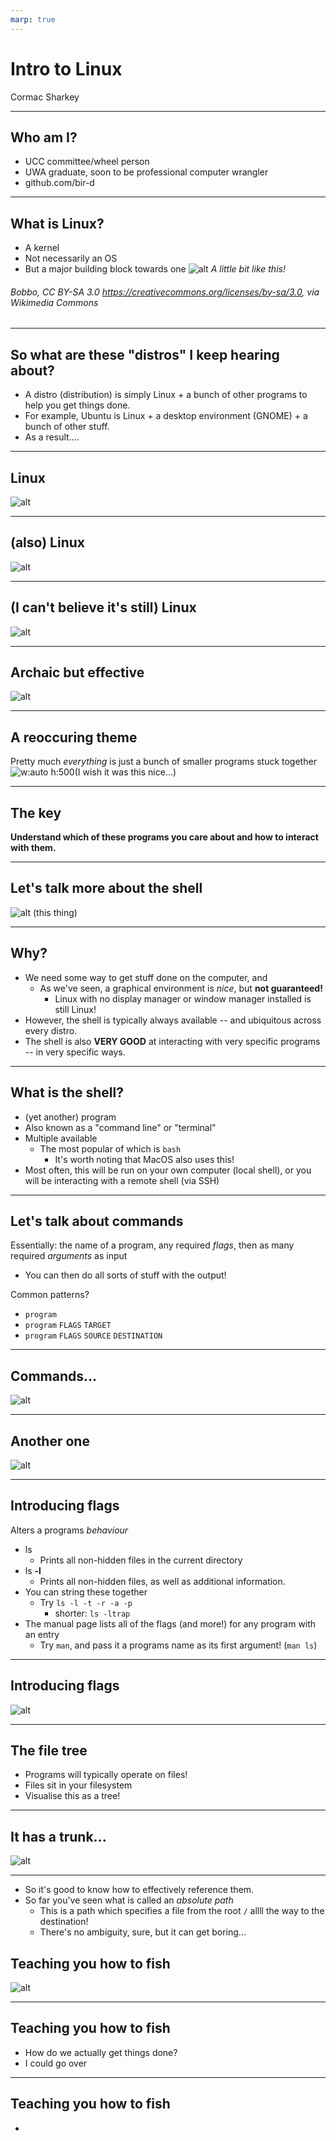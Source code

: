 ```yaml
---
marp: true
---
```


# Intro to Linux
Cormac Sharkey

---

## Who am I?
- UCC committee/wheel person
- UWA graduate, soon to be professional computer wrangler
- github.com/bir-d

---

## What is Linux?
- A kernel
- Not necessarily an OS
- But a major building block towards one
![alt](./images/Kernel_Layout.svg) *A little bit like this!*
###### Bobbo, CC BY-SA 3.0 <https://creativecommons.org/licenses/by-sa/3.0>, via Wikimedia Commons

---

## So what are these "distros" I keep hearing about?
- A distro (distribution) is simply Linux + a bunch of other programs to help you get things done.
- For example, Ubuntu is Linux + a desktop environment (GNOME) + a bunch of other stuff.
- As a result....

---

## Linux
![alt](./images/mintcinnamon.png)

---

## (also) Linux
![alt](./images/archcraft.png)

---

## (I can't believe it's still) Linux
![alt](./images/Archterm.png)

---

## Archaic but effective
![alt](./images/Ubuntu%20with%20terminal.png)

---

## A reoccuring theme
Pretty much *everything* is just a bunch of smaller programs stuck together
![w:auto h:500](./images/litter%20of%20processes.png)(I wish it was this nice...)

---
## The key
**Understand which of these programs you care about and how to interact with them.**

---

## Let's talk more about the shell
![alt](./images/shell.png) (this thing)

---

## Why?

- We need some way to get stuff done on the computer, and
    - As we've seen, a graphical environment is *nice*, but **not guaranteed!**
        - Linux with no display manager or window manager installed is still Linux!
- However, the shell is typically always available -- and ubiquitous across every distro.
- The shell is also **VERY GOOD** at interacting with very specific programs -- in very specific ways.
---

## What is the shell?
- (yet another) program
- Also known as a "command line" or "terminal"
- Multiple available
    - The most popular of which is `bash`
      - It's worth noting that MacOS also uses this!
- Most often, this will be run on your own computer (local shell), or you will be interacting with a remote shell (via SSH)

--- 

## Let's talk about commands
Essentially: the name of a program, any required *flags*, then as many required *arguments* as input
- You can then do all sorts of stuff with the output!

Common patterns?
- `program`
- `program` `FLAGS` `TARGET`
- `program` `FLAGS` `SOURCE` `DESTINATION`
---

## Commands...
![alt](./images/shellcommandannotated.png)

---

## Another one
![alt](./images/lsannotated.png)



---

## Introducing flags
Alters a programs *behaviour*
- ls
    - Prints all non-hidden files in the current directory
- ls **-l**
    - Prints all non-hidden files, as well as additional information.
- You can string these together
    - Try `ls -l -t -r -a -p`
        - shorter: `ls -ltrap`
- The manual page lists all of the flags (and more!) for any program with an entry
    - Try `man`, and pass it a programs name as its first argument! (`man ls`)

---

## Introducing flags
![alt](./images/lsflagannotated.png)

---

## The file tree
- Programs will typically operate on files!
- Files sit in your filesystem
- Visualise this as a tree!

---

## It has a trunk...
![alt](./images/trunk.jpeg)

---

- So it's good to know how to effectively reference them.
- So far you've seen what is called an *absolute path*
    - This is a path which specifies a file from the root `/` allll the way to the destination!
    - There's no ambiguity, sure, but it can get boring...



## Teaching you how to fish
![alt](./images/Teaching%20Fishing.png)

---

## Teaching you how to fish
- How do we actually get things done?
- I could go over 
---

## Teaching you how to fish

- 